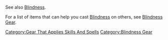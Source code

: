 See also [Blindness](Blindness "wikilink").

For a list of items that can help you cast
[Blindness](Blindness "wikilink") on others, see [Blindness
Gear](:Category:Blindness_Gear "wikilink").

[Category:Gear That Applies Skills And
Spells](Category:Gear_That_Applies_Skills_And_Spells "wikilink")
[Category:Blindness Gear](Category:Blindness_Gear "wikilink")
